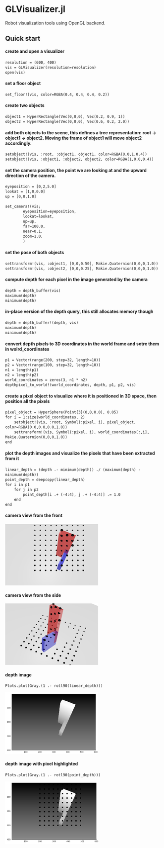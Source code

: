# GLVisualizer.jl
Robot visualization tools using OpenGL backend. 

## Quick start
#### create and open a visualizer

```
resolution = (600, 400)
vis = GLVisualizer(resolution=resolution)
open(vis)
```
#### set a floor object
```
set_floor!(vis, color=RGBA(0.4, 0.4, 0.4, 0.2))
```
#### create two objects
```
object1 = HyperRectangle(Vec(0,0,0), Vec(0.2, 0.9, 1))
object2 = HyperRectangle(Vec(0,0,0), Vec(0.6, 0.2, 2.0))
```

#### add both objects to the scene, this defines a tree representation: root -> object1 -> object2. Moving the frame of object1 will move object2 accordingly.
```
setobject!(vis, :root, :object1, object1, color=RGBA(0,0,1,0.4))
setobject!(vis, :object1, :object2, object2, color=RGBA(1,0,0,0.4))
```

#### set the camera position, the point we are looking at and the upward direction of the camera.
```
eyeposition = [0,2,5.0]
lookat = [1,0,0.0]
up = [0,0,1.0]

set_camera!(vis;
		eyeposition=eyeposition,
		lookat=lookat,
		up=up,
		far=100.0,
		near=0.1,
		zoom=1.0,
		)
```

#### set the pose of both objects
```
settransform!(vis, :object1, [0,0,0.50], Makie.Quaternion(0,0,0,1.0))
settransform!(vis, :object2, [0,0,0.25], Makie.Quaternion(0,0,0,1.0))
```

#### compute depth for each pixel in the image generated by the camera
```
depth = depth_buffer(vis)
maximum(depth)
minimum(depth)
```

#### in-place version of the depth query, this still allocates memory though
```
depth = depth_buffer!(depth, vis)
maximum(depth)
minimum(depth)
```

#### convert depth pixels to 3D coordinates in the world frame and sotre them in wolrd_coordinates
```
p1 = Vector(range(200, step=32, length=10))
p2 = Vector(range(100, step=32, length=10))
n1 = length(p1)
n2 = length(p2)
world_coordinates = zeros(3, n1 * n2)
depthpixel_to_world!(world_coordinates, depth, p1, p2, vis)
```

#### create a pixel object to visualize where it is positioned in 3D space, then position all the pixels
```
pixel_object = HyperSphere(Point{3}(0,0,0.0), 0.05)
for i = 1:size(world_coordinates, 2)
	setobject!(vis, :root, Symbol(:pixel, i), pixel_object, color=RGBA(0.0,0.0,0.0,1.0))
	settransform!(vis, Symbol(:pixel, i), world_coordinates[:,i], Makie.Quaternion(0,0,0,1.0))
end
```

#### plot the depth images and visualize the pixels that have been extracted from it
```
linear_depth = (depth .- minimum(depth)) ./ (maximum(depth) - minimum(depth))
point_depth = deepcopy(linear_depth)
for i in p1
	for j in p2
		point_depth[i .+ (-4:4), j .+ (-4:4)] .= 1.0
	end
end
```
#### camera view from the front
<img src="deps/world_front.png" width="300"/>

#### camera view from the side
<img src="deps/world_side.png" width="300"/>

#### depth image
```
Plots.plot(Gray.(1 .- rotl90(linear_depth)))
```
<img src="deps/depth.png" width="300"/>

#### depth image with pixel highlighted
```
Plots.plot(Gray.(1 .- rotl90(point_depth)))
```
<img src="deps/depth_point.png" width="300"/>



